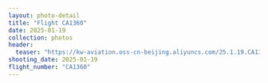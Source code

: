```yaml
---
layout: photo-detail
title: "Flight CA1360"
date: 2025-01-19
collection: photos
header:
  teaser: "https://kw-aviation.oss-cn-beijing.aliyuncs.com/25.1.19.CA1360.JPG"
shooting_date: 2025-01-19
flight_number: "CA1360"
---
```


